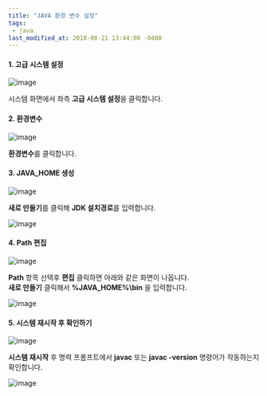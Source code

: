 ```yaml
---
title: "JAVA 환경 변수 설정"
tags:
 - java
last_modified_at: 2018-08-21 13:44:00 -0400
---
```

#### 1. 고급 시스템 설정
![image](/assets/images/java/env/java_env_01.png)

시스템 화면에서 좌측 **고급 시스템 설정**을 클릭합니다.
  
#### 2. 환경변수
![image](/assets/images/java/env/java_env_02.png)

**환경변수**를 클릭합니다.

#### 3. JAVA_HOME 생성
![image](/assets/images/java/env/java_env_03.png)

**새로 만들기**를 클릭해 **JDK 설치경로**를 입력합니다.

![image](/assets/images/java/env/java_env_04.png)

#### 4. Path 편집
![image](/assets/images/java/env/java_env_05.png)

**Path** 항목 선택후 **편집** 클릭하면 아래와 같은 화면이 나옵니다.  
**새로 만들기** 클릭해서 **%JAVA_HOME%\bin** 을 입력합니다.

![image](/assets/images/java/env/java_env_06.png)

#### 5. 시스템 재시작 후 확인하기
![image](/assets/images/java/env/java_env_08.png)

**시스템 재시작** 후 명력 프롬프트에서 **javac** 또는 **javac -version** 명령어가 작동하는지 확인합니다.

![image](/assets/images/java/env/java_env_09.png)

